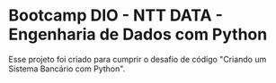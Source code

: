 # Bootcamp DIO - NTT DATA - Engenharia de Dados com Python

Esse projeto foi criado para cumprir o desafio de código "Criando um Sistema Bancário com Python".
